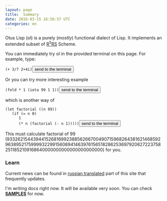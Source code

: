 ```yaml
---
layout: page
title:  Summary
date: 2016-03-15 16:56:57 UTC
categories: en
---
```


   Otus Lisp (ol) is a purely (*mostly*) functional dialect of Lisp.
It implements an extended subset of [R<sup>5</sup>RS](http://www.schemers.org/Documents/Standards/R5RS/) Scheme.

   You can immediately try ol in the provided terminal on this page. For example, type:
<pre><code id="sample1" data-language="scheme">(+ 3/7 2+4i)</code><button class="doit" onclick="doit(sample1.textContent)">send to the terminal</button></pre>

   Or you can try more interesting example
<pre><code id="sample2" data-language="scheme">(fold * 1 (iota 99 1 1))</code><button class="doit" onclick="doit(sample2.textContent)">send to the terminal</button></pre>
which is another way of
<pre><code id="sample3" data-language="scheme">(let factorial ((n 99))
   (if (= n 0)
      1
      (* n (factorial (- n 1)))))</code><button class="doit" onclick="doit(sample3.textContent)">send to the terminal</button></pre>

   This must calculate factorial of 99 (933262154439441526816992388562667004907159682643816214685929638952175999932299156089414639761565182862536979208272237582511852109168640000000000000000000000) for you.

### Learn

   Current news can be found in [russian translated](?ru) part of this site that frequently updates.

   I'm writing docs right now. It will be available very soon. You can check <b><a href="?en/examples">SAMPLES</a></b> for now.
